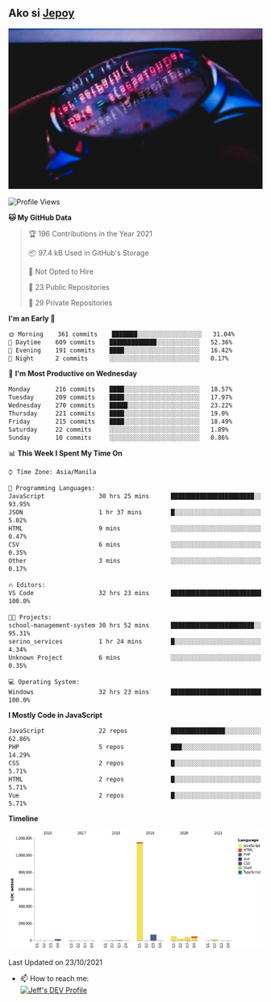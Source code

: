 ## Ako si [Jepoy](https://github.com/je-poy)
![je-poy-cover-img](imgs/cover.jpeg)

<!--START_SECTION:waka-->
![Profile Views](http://img.shields.io/badge/Profile%20Views-0-blue)

**🐱 My GitHub Data** 

> 🏆 196 Contributions in the Year 2021
 > 
> 📦 97.4 kB Used in GitHub's Storage 
 > 
> 🚫 Not Opted to Hire
 > 
> 📜 23 Public Repositories 
 > 
> 🔑 29 Private Repositories  
 > 
**I'm an Early 🐤** 

```text
🌞 Morning    361 commits    ███████░░░░░░░░░░░░░░░░░░   31.04% 
🌆 Daytime    609 commits    █████████████░░░░░░░░░░░░   52.36% 
🌃 Evening    191 commits    ████░░░░░░░░░░░░░░░░░░░░░   16.42% 
🌙 Night      2 commits      ░░░░░░░░░░░░░░░░░░░░░░░░░   0.17%

```
📅 **I'm Most Productive on Wednesday** 

```text
Monday       216 commits    ████░░░░░░░░░░░░░░░░░░░░░   18.57% 
Tuesday      209 commits    ████░░░░░░░░░░░░░░░░░░░░░   17.97% 
Wednesday    270 commits    █████░░░░░░░░░░░░░░░░░░░░   23.22% 
Thursday     221 commits    ████░░░░░░░░░░░░░░░░░░░░░   19.0% 
Friday       215 commits    ████░░░░░░░░░░░░░░░░░░░░░   18.49% 
Saturday     22 commits     ░░░░░░░░░░░░░░░░░░░░░░░░░   1.89% 
Sunday       10 commits     ░░░░░░░░░░░░░░░░░░░░░░░░░   0.86%

```


📊 **This Week I Spent My Time On** 

```text
⌚︎ Time Zone: Asia/Manila

💬 Programming Languages: 
JavaScript               30 hrs 25 mins      ███████████████████████░░   93.95% 
JSON                     1 hr 37 mins        █░░░░░░░░░░░░░░░░░░░░░░░░   5.02% 
HTML                     9 mins              ░░░░░░░░░░░░░░░░░░░░░░░░░   0.47% 
CSV                      6 mins              ░░░░░░░░░░░░░░░░░░░░░░░░░   0.35% 
Other                    3 mins              ░░░░░░░░░░░░░░░░░░░░░░░░░   0.17%

🔥 Editors: 
VS Code                  32 hrs 23 mins      █████████████████████████   100.0%

🐱‍💻 Projects: 
school-management-system 30 hrs 52 mins      ███████████████████████░░   95.31% 
serino_services          1 hr 24 mins        █░░░░░░░░░░░░░░░░░░░░░░░░   4.34% 
Unknown Project          6 mins              ░░░░░░░░░░░░░░░░░░░░░░░░░   0.35%

💻 Operating System: 
Windows                  32 hrs 23 mins      █████████████████████████   100.0%

```

**I Mostly Code in JavaScript** 

```text
JavaScript               22 repos            ███████████████░░░░░░░░░░   62.86% 
PHP                      5 repos             ███░░░░░░░░░░░░░░░░░░░░░░   14.29% 
CSS                      2 repos             █░░░░░░░░░░░░░░░░░░░░░░░░   5.71% 
HTML                     2 repos             █░░░░░░░░░░░░░░░░░░░░░░░░   5.71% 
Vue                      2 repos             █░░░░░░░░░░░░░░░░░░░░░░░░   5.71%

```


**Timeline**

![Chart not found](https://raw.githubusercontent.com/je-poy/je-poy/main/charts/bar_graph.png) 


 Last Updated on 23/10/2021
<!--END_SECTION:waka-->

- 📫 How to reach me: <br />
[<img src="https://d2fltix0v2e0sb.cloudfront.net/dev-badge.svg" width="50" alt="Jeff's DEV Profile" />](https://dev.to/jepoy)
<!--
**je-poy/je-poy** is a ✨ _special_ ✨ repository because its `README.md` (this file) appears on your GitHub profile.

Here are some ideas to get you started:

- 🔭 I’m currently working on ...
- 🌱 I’m currently learning ...
- 👯 I’m looking to collaborate on ...
- 🤔 I’m looking for help with ...
- 💬 Ask me about ...

- 😄 Pronouns: ...
- ⚡ Fun fact: ...
-->

